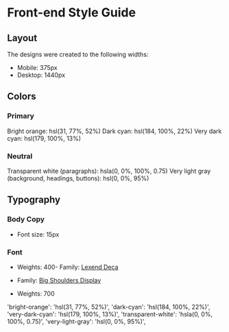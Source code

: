 # Front-end Style Guide

## Layout

The designs were created to the following widths:

- Mobile: 375px
- Desktop: 1440px

## Colors

### Primary

Bright orange: hsl(31, 77%, 52%)
Dark cyan: hsl(184, 100%, 22%)
Very dark cyan: hsl(179, 100%, 13%)

### Neutral

Transparent white (paragraphs): hsla(0, 0%, 100%, 0.75)
Very light gray (background, headings, buttons): hsl(0, 0%, 95%)

## Typography

### Body Copy

- Font size: 15px

### Font

- Weights: 400- Family: [Lexend Deca](https://fonts.google.com/specimen/Lexend+Deca)


- Family: [Big Shoulders Display](https://fonts.google.com/specimen/Big+Shoulders+Display)
- Weights: 700



'bright-orange': 'hsl(31, 77%, 52%)',
'dark-cyan': 'hsl(184, 100%, 22%)',
'very-dark-cyan': 'hsl(179, 100%, 13%)',
'transparent-white': 'hsla(0, 0%, 100%, 0.75)',
'very-light-gray': 'hsl(0, 0%, 95%)',
